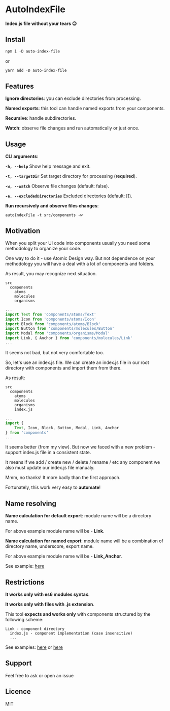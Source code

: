 # AutoIndexFile

**Index.js file without your tears 😉**

## Install

```js
npm i -D auto-index-file
```

or

```js
yarn add -D auto-index-file
```

## Features

**Ignore directories**: you can exclude directories from processing.

**Named exports**: this tool can handle named exports from your components.

**Recursive**: handle subdirectories.

**Watch**: observe file changes and run automatically or just once.

## Usage

**CLI arguments**:

**`-h, --help`** Show help message and exit.

**`-t, --targetDir`** Set target directory for processing (**required**).

**`-w, --watch`** Observe file changes (default: false).

**`-e, --excludedDirectories`** Excluded directories (default: []).

**Run recursively and observe files changes**:

```
autoIndexFile -t src/components -w
```

## Motivation

When you split your UI code into components usually you need some methodology to organize your code.

One way to do it - use Atomic Design way. But not dependence on your methodology you will have a deal with a lot of components and folders.

As result, you may recognize next situation.

```
src
  components
    atoms
    molecules
    organisms
```

```js
...
import Text from 'components/atoms/Text'
import Icon from 'components/atoms/Icon'
import Block from 'components/atoms/Block'
import Button from 'components/molecules/Button'
import Modal from 'components/organisms/Modal'
import Link, { Anchor } from 'components/molecules/Link'
...
```

It seems not bad, but not very comfortable too.

So, let's use an index.js file. We can create an index.js file in our root directory with components and import them from there.

As result:

```
src
  components
    atoms
    molecules
    organisms
    index.js
```

```js
...
import {
    Text, Icon, Block, Button, Modal, Link, Anchor
} from 'components'
...
```

It seems better (from my view). But now we faced with a new problem - support index.js file in a consistent state.

It means if we add / create new / delete / rename / etc any component we also must update our index.js file manualy.

Mmm, no thanks! It more badly than the first approach.

Fortunately, this work very easy to **automate**!

## Name resolving

**Name calculation for default export**: module name will be a directory name.

For above example module name will be - **Link**.

**Name calculation for named export**: module name will be a combination of directory name, underscore, export name.

For above example module name will be - **Link_Anchor**.

See example: [here](example/components/index.js)

## Restrictions

**It works only with es6 modules syntax**.

**It works only with files with .js extension**.

This tool **expects and works only** with components structured by the following scheme:

```
Link - component directory
  index.js - component implementation (сase insensitive)
  ...
```

See examples: [here](example/components/atoms/Text/index.js) or [here](example/components/Link/index.js)

## Support

Feel free to ask or open an issue

## Licence

MIT
